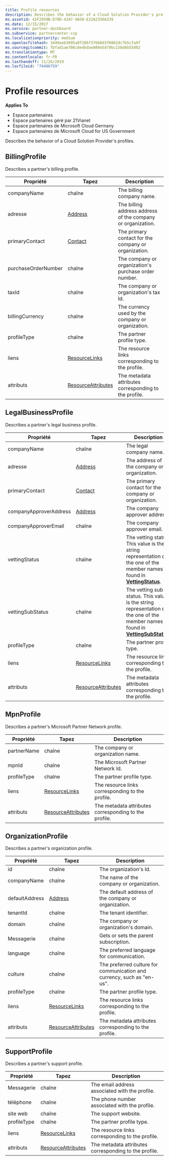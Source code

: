 ```yaml
---
title: Profile resources
description: Describes the behavior of a Cloud Solution Provider's profiles.
ms.assetid: 42F2959B-D70D-41A7-9A50-E22A2356A339
ms.date: 12/15/2017
ms.service: partner-dashboard
ms.subservice: partnercenter-csp
ms.localizationpriority: medium
ms.openlocfilehash: 3449aeb3695a9f286f37668d3f0862dc7b5cfa9f
ms.sourcegitcommit: fbfad1ae706c8e4bdae080e5d79bc158d6b55d02
ms.translationtype: MT
ms.contentlocale: fr-FR
ms.lasthandoff: 11/26/2019
ms.locfileid: "74486759"
---
```

# <a name="profile-resources"></a>Profile resources


**Applies To**

- Espace partenaires
- Espace partenaires géré par 21Vianet
- Espace partenaires de Microsoft Cloud Germany
- Espace partenaires de Microsoft Cloud for US Government

Describes the behavior of a Cloud Solution Provider's profiles.

## <a name="span-idbillingprofilespan-idbillingprofilespan-idbillingprofilebillingprofile"></a><span id="BillingProfile"/><span id="billingprofile"/><span id="BILLINGPROFILE"/>BillingProfile


Describes a partner's billing profile.

| Propriété            | Tapez                                                           | Description                                                 |
|---------------------|----------------------------------------------------------------|-------------------------------------------------------------|
| companyName         | chaîne                                                         | The billing company name.                                   |
| adresse             | [Address](utility-resources.md#address)                       | The billing address address of the company or organization. |
| primaryContact      | [Contact](utility-resources.md#contact)                       | The primary contact for the company or organization.        |
| purchaseOrderNumber | chaîne                                                         | The company or organization's purchase order number.        |
| taxId               | chaîne                                                         | The company or organization's tax Id.                       |
| billingCurrency     | chaîne                                                         | The currency used by the company or organization.           |
| profileType         | chaîne                                                         | The partner profile type.                                   |
| liens               | [ResourceLinks](utility-resources.md#resourcelinks)           | The resource links corresponding to the profile.            |
| attributs          | [ResourceAttributes](utility-resources.md#resourceattributes) | The metadata attributes corresponding to the profile.       |

 

## <a name="span-idlegalbusinessprofilespan-idlegalbusinessprofilespan-idlegalbusinessprofilelegalbusinessprofile"></a><span id="LegalBusinessProfile"/><span id="legalbusinessprofile"/><span id="LEGALBUSINESSPROFILE"/>LegalBusinessProfile


Describes a partner's legal business profile.

| Propriété               | Tapez                                                           | Description                                                                                                                                                          |
|------------------------|----------------------------------------------------------------|----------------------------------------------------------------------------------------------------------------------------------------------------------------------|
| companyName            | chaîne                                                         | The legal company name.                                                                                                                                              |
| adresse                | [Address](utility-resources.md#address)                       | The address of the company or organization.                                                                                                                          |
| primaryContact         | [Contact](utility-resources.md#contact)                       | The primary contact for the company or organization.                                                                                                                 |
| companyApproverAddress | [Address](utility-resources.md#address)                       | The company approver address.                                                                                                                                        |
| companyApproverEmail   | chaîne                                                         | The company approver email.                                                                                                                                          |
| vettingStatus          | chaîne                                                         | The vetting status. This value is the string representation of the one of the member names found in [**VettingStatus**](https://docs.microsoft.com/dotnet/api/microsoft.store.partnercenter.models.partners.vettingstatus).           |
| vettingSubStatus       | chaîne                                                         | The vetting sub-status. This value is the string representation of the one of the member names found in [**VettingSubStatus**](https://docs.microsoft.com/dotnet/api/microsoft.store.partnercenter.models.partners.vettingsubstatus). |
| profileType            | chaîne                                                         | The partner profile type.                                                                                                                                            |
| liens                  | [ResourceLinks](utility-resources.md#resourcelinks)           | The resource links corresponding to the profile.                                                                                                                     |
| attributs             | [ResourceAttributes](utility-resources.md#resourceattributes) | The metadata attributes corresponding to the profile.                                                                                                                |

 

## <a name="span-idmpnprofilespan-idmpnprofilespan-idmpnprofilempnprofile"></a><span id="MpnProfile"/><span id="mpnprofile"/><span id="MPNPROFILE"/>MpnProfile


Describes a partner's Microsoft Partner Network profile.

| Propriété    | Tapez                                                           | Description                                           |
|-------------|----------------------------------------------------------------|-------------------------------------------------------|
| partnerName | chaîne                                                         | The company or organization name.                     |
| mpnId       | chaîne                                                         | The Microsoft Partner Network Id.                     |
| profileType | chaîne                                                         | The partner profile type.                             |
| liens       | [ResourceLinks](utility-resources.md#resourcelinks)           | The resource links corresponding to the profile.      |
| attributs  | [ResourceAttributes](utility-resources.md#resourceattributes) | The metadata attributes corresponding to the profile. |

 

## <a name="span-idorganizationprofilespan-idorganizationprofilespan-idorganizationprofileorganizationprofile"></a><span id="OrganizationProfile"/><span id="organizationprofile"/><span id="ORGANIZATIONPROFILE"/>OrganizationProfile


Describes a partner's organization profile.

| Propriété       | Tapez                                                           | Description                                                            |
|----------------|----------------------------------------------------------------|------------------------------------------------------------------------|
| id             | chaîne                                                         | The organization's Id.                                                 |
| companyName    | chaîne                                                         | The name of the company or organization.                               |
| defaultAddress | [Address](utility-resources.md#address)                       | The default address of the company or organization.                    |
| tenantId       | chaîne                                                         | The tenant identifier.                                                 |
| domain         | chaîne                                                         | The company or organization's domain.                                  |
| Messagerie          | chaîne                                                         | Gets or sets the parent subscription.                                  |
| language       | chaîne                                                         | The preferred language for communication.                              |
| culture        | chaîne                                                         | The preferred culture for communication and currency, such as "en-us". |
| profileType    | chaîne                                                         | The partner profile type.                                              |
| liens          | [ResourceLinks](utility-resources.md#resourcelinks)           | The resource links corresponding to the profile.                       |
| attributs     | [ResourceAttributes](utility-resources.md#resourceattributes) | The metadata attributes corresponding to the profile.                  |

 

## <a name="span-idsupportprofilespan-idsupportprofilespan-idsupportprofilesupportprofile"></a><span id="SupportProfile"/><span id="supportprofile"/><span id="SUPPORTPROFILE"/>SupportProfile


Describes a partner's support profile.

| Propriété    | Tapez                                                           | Description                                           |
|-------------|----------------------------------------------------------------|-------------------------------------------------------|
| Messagerie       | chaîne                                                         | The email address associated with the profile.        |
| téléphone   | chaîne                                                         | The phone number associated with the profile.         |
| site web     | chaîne                                                         | The support website.                                  |
| profileType | chaîne                                                         | The partner profile type.                             |
| liens       | [ResourceLinks](utility-resources.md#resourcelinks)           | The resource links corresponding to the profile.      |
| attributs  | [ResourceAttributes](utility-resources.md#resourceattributes) | The metadata attributes corresponding to the profile. |

 

 

 




